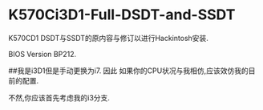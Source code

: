 # K570Ci3D1-Full-DSDT-and-SSDT
K570CD1 DSDT与SSDT的原内容与修订以进行Hackintosh安装.

BIOS Version BP212.


##我是i3D1但是手动更换为i7.
因此 如果你的CPU状况与我相仿,应该效仿我的目前的配置.

不然,你应该首先考虑我的i3分支.

